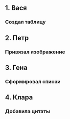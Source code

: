 ## 1. Вася
### Создал таблицу

## 2. Петр
### Привязал изображение

## 3. Гена
### Сформировал списки

## 4. Клара
### Добавила цитаты




